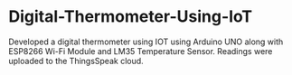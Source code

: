 # Digital-Thermometer-Using-IoT
Developed a digital thermometer using IOT using Arduino UNO along with ESP8266 Wi-Fi Module and LM35 Temperature Sensor. Readings were uploaded to the ThingsSpeak cloud.
